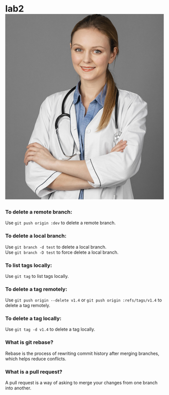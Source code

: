 # lab2 ![image](images/1.jpg)

### To delete a remote branch:
Use `git push origin :dev` to delete a remote branch.

### To delete a local branch:
Use `git branch -d test` to delete a local branch.  
Use `git branch -D test` to force delete a local branch.

### To list tags locally:
Use `git tag` to list tags locally.

### To delete a tag remotely:
Use `git push origin --delete v1.4` or `git push origin :refs/tags/v1.4` to delete a tag remotely.

### To delete a tag locally:
Use `git tag -d v1.4` to delete a tag locally.

### What is git rebase?
Rebase is the process of rewriting commit history after merging branches, which helps reduce conflicts.

### What is a pull request?
A pull request is a way of asking to merge your changes from one branch into another.
